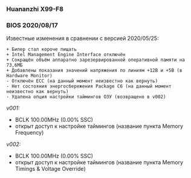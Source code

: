 ### Huananzhi X99-F8
### BIOS 2020/08/17
Известные изменения в сравнении с версией 2020/05/25:

    + Бипер стал короче пищать
    + Intel Management Engine Interface отключён
    + Сокращён объём аппаратно зарезервированной оперативной памяти на 73,6МБ
    + Добавлены показания значений напряжения по линиям +12В и +5В (в Hardware Monitor)
    - Отключён ECC (на данный момент неизвестно как вернуть)
    - Нет состояния энергосбережения Package C6 (на данный момент неизвестно как вернуть)
    - Удалена опция настройки таймингов ОЗУ (возвращено в v002)

*v001:*
* BCLK 100.00MHz (0.00% SSC)
* открыт доступ к настройке таймингов (название пункта Memory Frequency)

*v002:*
* BCLK 100.00MHz (0.00% SSC)
* открыт доступ к настройке таймингов (название пункта Memory Timings & Voltage Override)
